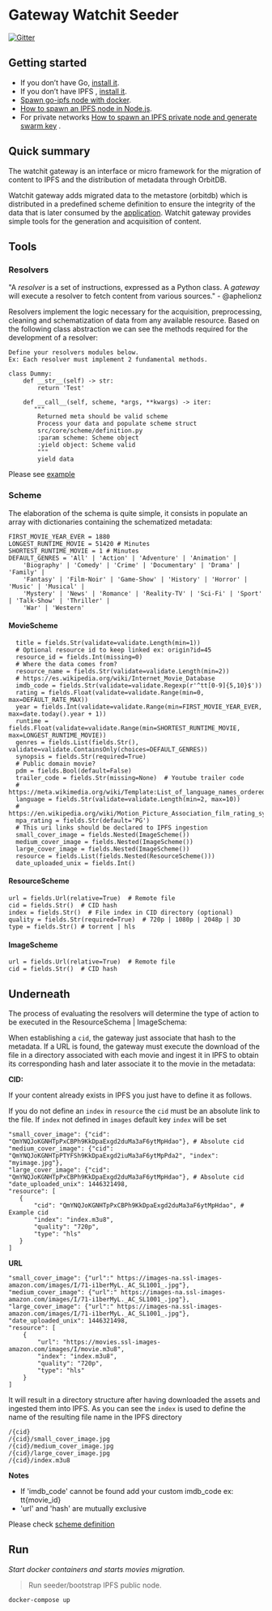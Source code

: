 # Gateway Watchit Seeder

[![Gitter](https://badges.gitter.im/watchit-app/community.svg)](https://gitter.im/watchit-app/community?utm_source=badge&utm_medium=badge&utm_campaign=pr-badge)

## Getting started

* If you don’t have Go, [install it](https://golang.org/doc/install).
* If you don’t have IPFS , [install it](https://github.com/ipfs/go-ipfs#install).
* [Spawn go-ipfs node with docker](https://mrh.io/ipfs_docker/).
* [How to spawn an IPFS node in Node.js](https://mrh.io/2018-01-24-pushing-limits-ipfs-orbitdb/).
* For private networks [How to spawn an IPFS private node and generate swarm key](https://mrh.io/ipfs-private-networks/)
  .

## Quick summary

The watchit gateway is an interface or micro framework for the migration of content to IPFS and the distribution of
metadata through OrbitDB.

Watchit gateway adds migrated data to the metastore (orbitdb) which is distributed in a predefined scheme definition to
ensure the integrity of the data that is later consumed by
the [application](https://github.com/ZorrillosDev/watchit-desktop). Watchit gateway provides simple tools for the
generation and acquisition of content.

## Tools

### Resolvers

"A _resolver_ is a set of instructions, expressed as a Python class. A _gateway_ will execute a resolver to fetch
content from various sources." - @aphelionz

Resolvers implement the logic necessary for the acquisition, preprocessing, cleaning and schematization of data from any
available resource. Based on the following class abstraction we can see the methods required for the development of a
resolver:

~~~~
Define your resolvers modules below.
Ex: Each resolver must implement 2 fundamental methods.

class Dummy:
    def __str__(self) -> str:
        return 'Test'

    def __call__(self, scheme, *args, **kwargs) -> iter:
       """
        Returned meta should be valid scheme
        Process your data and populate scheme struct
        src/core/scheme/definition.py
        :param scheme: Scheme object
        :yield object: Scheme valid
        """
        yield data
~~~~

Please see [example](https://github.com/ZorrillosDev/watchit-gateway/blob/master/resolvers/dummy/dummy.py)

### Scheme

The elaboration of the schema is quite simple, it consists in populate an array with dictionaries containing the
schematized metadata:

```
FIRST_MOVIE_YEAR_EVER = 1880
LONGEST_RUNTIME_MOVIE = 51420 # Minutes
SHORTEST_RUNTIME_MOVIE = 1 # Minutes
DEFAULT_GENRES = 'All' | 'Action' | 'Adventure' | 'Animation' | 
    'Biography' | 'Comedy' | 'Crime' | 'Documentary' | 'Drama' | 'Family' |
    'Fantasy' | 'Film-Noir' | 'Game-Show' | 'History' | 'Horror' | 'Music' | 'Musical' |
    'Mystery' | 'News' | 'Romance' | 'Reality-TV' | 'Sci-Fi' | 'Sport' | 'Talk-Show' | 'Thriller' | 
    'War' | 'Western'  
```

#### MovieScheme

```
  title = fields.Str(validate=validate.Length(min=1))
  # Optional resource id to keep linked ex: origin?id=45
  resource_id = fields.Int(missing=0)
  # Where the data comes from?
  resource_name = fields.Str(validate=validate.Length(min=2))
  # https://es.wikipedia.org/wiki/Internet_Movie_Database
  imdb_code = fields.Str(validate=validate.Regexp(r'^tt[0-9]{5,10}$'))
  rating = fields.Float(validate=validate.Range(min=0, max=DEFAULT_RATE_MAX))
  year = fields.Int(validate=validate.Range(min=FIRST_MOVIE_YEAR_EVER, max=date.today().year + 1))
  runtime = fields.Float(validate=validate.Range(min=SHORTEST_RUNTIME_MOVIE, max=LONGEST_RUNTIME_MOVIE))
  genres = fields.List(fields.Str(), validate=validate.ContainsOnly(choices=DEFAULT_GENRES))
  synopsis = fields.Str(required=True)
  # Public domain movie?
  pdm = fields.Bool(default=False)
  trailer_code = fields.Str(missing=None)  # Youtube trailer code
  # https://meta.wikimedia.org/wiki/Template:List_of_language_names_ordered_by_code
  language = fields.Str(validate=validate.Length(min=2, max=10))
  # https://en.wikipedia.org/wiki/Motion_Picture_Association_film_rating_system
  mpa_rating = fields.Str(default='PG')
  # This uri links should be declared to IPFS ingestion
  small_cover_image = fields.Nested(ImageScheme())
  medium_cover_image = fields.Nested(ImageScheme())
  large_cover_image = fields.Nested(ImageScheme())
  resource = fields.List(fields.Nested(ResourceScheme()))
  date_uploaded_unix = fields.Int()
```

#### ResourceScheme

    url = fields.Url(relative=True)  # Remote file
    cid = fields.Str()  # CID hash 
    index = fields.Str()  # File index in CID directory (optional)
    quality = fields.Str(required=True)  # 720p | 1080p | 2048p | 3D
    type = fields.Str() # torrent | hls

#### ImageScheme

    url = fields.Url(relative=True)  # Remote file
    cid = fields.Str()  # CID hash

## Underneath

The process of evaluating the resolvers will determine the type of action to be executed in the ResourceSchema |
ImageSchema:

When establishing a `cid`, the gateway just associate that hash to the metadata. If a URL is found, the gateway must
execute the download of the file in a directory associated with each movie and ingest it in IPFS to obtain its
corresponding hash and later associate it to the movie in the metadata:

**CID:**

If your content already exists in IPFS you just have to define it as follows.

If you do not define an `index` in `resource` the `cid` must be an absolute link to the file. If `index` not defined
in `images` default key `index` will be set

 ```
"small_cover_image": {"cid": "QmYNQJoKGNHTpPxCBPh9KkDpaExgd2duMa3aF6ytMpHdao"}, # Absolute cid
"medium_cover_image": {"cid": "QmYNQJoKGNHTpPTYFSh9KkDpaExgd2iuMa3aF6ytMpPda2", "index": "myimage.jpg"},
"large_cover_image": {"cid": "QmYNQJoKGNHTpPxCBPh9KkDpaExgd2duMa3aF6ytMpHdao"}, # Absolute cid
"date_uploaded_unix": 1446321498,
"resource": [
    {
        "cid": "QmYNQJoKGNHTpPxCBPh9KkDpaExgd2duMa3aF6ytMpHdao", # Example cid
        "index": "index.m3u8", 
        "quality": "720p",
        "type": "hls"
    }
]

```

**URL**

```
"small_cover_image": {"url":" https://images-na.ssl-images-amazon.com/images/I/71-i1berMyL._AC_SL1001_.jpg"},
"medium_cover_image": {"url":" https://images-na.ssl-images-amazon.com/images/I/71-i1berMyL._AC_SL1001_.jpg"},
"large_cover_image": {"url":" https://images-na.ssl-images-amazon.com/images/I/71-i1berMyL._AC_SL1001_.jpg"},
"date_uploaded_unix": 1446321498,
"resource": [
    {
        "url": "https://movies.ssl-images-amazon.com/images/I/movie.m3u8",
        "index": "index.m3u8", 
        "quality": "720p",
        "type": "hls"
    }
]
```

It will result in a directory structure after having downloaded the assets and ingested them into IPFS. As you can see
the `index` is used to define the name of the resulting file name in the IPFS directory

```
/{cid}
/{cid}/small_cover_image.jpg
/{cid}/medium_cover_image.jpg
/{cid}/large_cover_image.jpg
/{cid}/index.m3u8

```

**Notes**

* If 'imdb_code' cannot be found add your custom imdb_code ex: tt{movie_id}
* 'url' and 'hash' are mutually exclusive

Please
check [scheme definition](https://github.com/ZorrillosDev/watchit-gateway/blob/master/src/core/scheme/definition.py)

## Run

*Start docker containers and starts movies migration.*
> Run seeder/bootstrap IPFS public node.

`docker-compose up`
